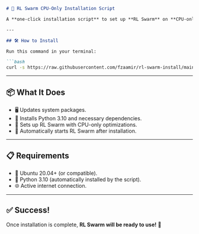 ```markdown
# 🚀 RL Swarm CPU-Only Installation Script

A **one-click installation script** to set up **RL Swarm** on **CPU-only** machines running Ubuntu 20.04+.

---

## 🛠️ How to Install

Run this command in your terminal:

```bash
curl -s https://raw.githubusercontent.com/fzaamir/rl-swarm-install/main/install_rl_swarm_cpu.sh | bash
```

---

## 📦 What It Does

- 🖥️ Updates system packages.
- 🐍 Installs Python 3.10 and necessary dependencies.
- 🔄 Sets up RL Swarm with CPU-only optimizations.
- 🚀 Automatically starts RL Swarm after installation.

---

## 📋 Requirements

- 🐧 Ubuntu 20.04+ (or compatible).
- 🐍 Python 3.10 (automatically installed by the script).
- 🌐 Active internet connection.

---

## ✅ Success!

Once installation is complete, **RL Swarm will be ready to use!** 🎉
```
